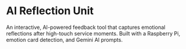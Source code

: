 # AI Reflection Unit

An interactive, AI-powered feedback tool that captures emotional reflections after high-touch service moments. Built with a Raspberry Pi, emotion card detection, and Gemini AI prompts.